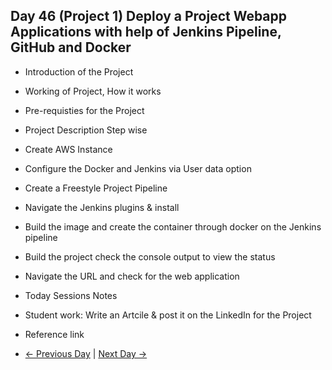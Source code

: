 ## Day 46 (Project 1) Deploy a Project Webapp Applications with help of Jenkins Pipeline, GitHub and Docker

  - Introduction of the Project
  - Working of Project, How it works
  - Pre-requisties for the Project
  - Project Description Step wise
  - Create AWS Instance
  - Configure the Docker and Jenkins via User data option
  - Create a Freestyle Project Pipeline
  - Navigate the Jenkins plugins & install
  - Build the image and create the container through docker on the Jenkins pipeline
  - Build the project check the console output to view the status
  - Navigate the URL and check for the web application

  - Today Sessions Notes

  - Student work: Write an Artcile & post it on the LinkedIn for the Project
  - Reference link

  - [← Previous Day](../day45/README.md) | [Next Day →](../day47/README.md)
